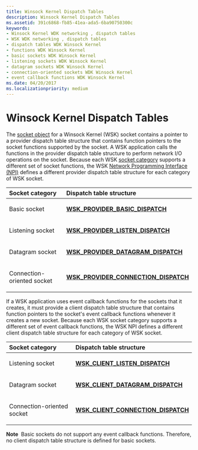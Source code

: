 ```yaml
---
title: Winsock Kernel Dispatch Tables
description: Winsock Kernel Dispatch Tables
ms.assetid: 391c6868-fb85-41ea-ada5-6ba90750300c
keywords:
- Winsock Kernel WDK networking , dispatch tables
- WSK WDK networking , dispatch tables
- dispatch tables WDK Winsock Kernel
- functions WDK Winsock Kernel
- basic sockets WDK Winsock Kernel
- listening sockets WDK Winsock Kernel
- datagram sockets WDK Winsock Kernel
- connection-oriented sockets WDK Winsock Kernel
- event callback functions WDK Winsock Kernel
ms.date: 04/20/2017
ms.localizationpriority: medium
---
```


# Winsock Kernel Dispatch Tables


The [socket object](winsock-kernel-objects.md) for a Winsock Kernel (WSK) socket contains a pointer to a provider dispatch table structure that contains function pointers to the socket functions supported by the socket. A WSK application calls the functions in the provider dispatch table structure to perform network I/O operations on the socket. Because each WSK [socket category](winsock-kernel-socket-categories.md) supports a different set of socket functions, the WSK [Network Programming Interface (NPI)](network-programming-interface.md) defines a different provider dispatch table structure for each category of WSK socket.

<table>
<colgroup>
<col width="50%" />
<col width="50%" />
</colgroup>
<thead>
<tr class="header">
<th align="left">Socket category</th>
<th align="left">Dispatch table structure</th>
</tr>
</thead>
<tbody>
<tr class="odd">
<td align="left"><p>Basic socket</p></td>
<td align="left"><p><a href="https://msdn.microsoft.com/library/windows/hardware/ff571171" data-raw-source="[&lt;strong&gt;WSK_PROVIDER_BASIC_DISPATCH&lt;/strong&gt;](https://msdn.microsoft.com/library/windows/hardware/ff571171)"><strong>WSK_PROVIDER_BASIC_DISPATCH</strong></a></p></td>
</tr>
<tr class="even">
<td align="left"><p>Listening socket</p></td>
<td align="left"><p><a href="https://msdn.microsoft.com/library/windows/hardware/ff571176" data-raw-source="[&lt;strong&gt;WSK_PROVIDER_LISTEN_DISPATCH&lt;/strong&gt;](https://msdn.microsoft.com/library/windows/hardware/ff571176)"><strong>WSK_PROVIDER_LISTEN_DISPATCH</strong></a></p></td>
</tr>
<tr class="odd">
<td align="left"><p>Datagram socket</p></td>
<td align="left"><p><a href="https://msdn.microsoft.com/library/windows/hardware/ff571174" data-raw-source="[&lt;strong&gt;WSK_PROVIDER_DATAGRAM_DISPATCH&lt;/strong&gt;](https://msdn.microsoft.com/library/windows/hardware/ff571174)"><strong>WSK_PROVIDER_DATAGRAM_DISPATCH</strong></a></p></td>
</tr>
<tr class="even">
<td align="left"><p>Connection-oriented socket</p></td>
<td align="left"><p><a href="https://msdn.microsoft.com/library/windows/hardware/ff571173" data-raw-source="[&lt;strong&gt;WSK_PROVIDER_CONNECTION_DISPATCH&lt;/strong&gt;](https://msdn.microsoft.com/library/windows/hardware/ff571173)"><strong>WSK_PROVIDER_CONNECTION_DISPATCH</strong></a></p></td>
</tr>
</tbody>
</table>

 

If a WSK application uses event callback functions for the sockets that it creates, it must provide a client dispatch table structure that contains function pointers to the socket's event callback functions whenever it creates a new socket. Because each WSK socket category supports a different set of event callback functions, the WSK NPI defines a different client dispatch table structure for each category of WSK socket.

<table>
<colgroup>
<col width="50%" />
<col width="50%" />
</colgroup>
<thead>
<tr class="header">
<th align="left">Socket category</th>
<th align="left">Dispatch table structure</th>
</tr>
</thead>
<tbody>
<tr class="odd">
<td align="left"><p>Listening socket</p></td>
<td align="left"><p><a href="https://msdn.microsoft.com/library/windows/hardware/ff571162" data-raw-source="[&lt;strong&gt;WSK_CLIENT_LISTEN_DISPATCH&lt;/strong&gt;](https://msdn.microsoft.com/library/windows/hardware/ff571162)"><strong>WSK_CLIENT_LISTEN_DISPATCH</strong></a></p></td>
</tr>
<tr class="even">
<td align="left"><p>Datagram socket</p></td>
<td align="left"><p><a href="https://msdn.microsoft.com/library/windows/hardware/ff571158" data-raw-source="[&lt;strong&gt;WSK_CLIENT_DATAGRAM_DISPATCH&lt;/strong&gt;](https://msdn.microsoft.com/library/windows/hardware/ff571158)"><strong>WSK_CLIENT_DATAGRAM_DISPATCH</strong></a></p></td>
</tr>
<tr class="odd">
<td align="left"><p>Connection-oriented socket</p></td>
<td align="left"><p><a href="https://msdn.microsoft.com/library/windows/hardware/ff571156" data-raw-source="[&lt;strong&gt;WSK_CLIENT_CONNECTION_DISPATCH&lt;/strong&gt;](https://msdn.microsoft.com/library/windows/hardware/ff571156)"><strong>WSK_CLIENT_CONNECTION_DISPATCH</strong></a></p></td>
</tr>
</tbody>
</table>

 

**Note**  Basic sockets do not support any event callback functions. Therefore, no client dispatch table structure is defined for basic sockets.

 

 

 






